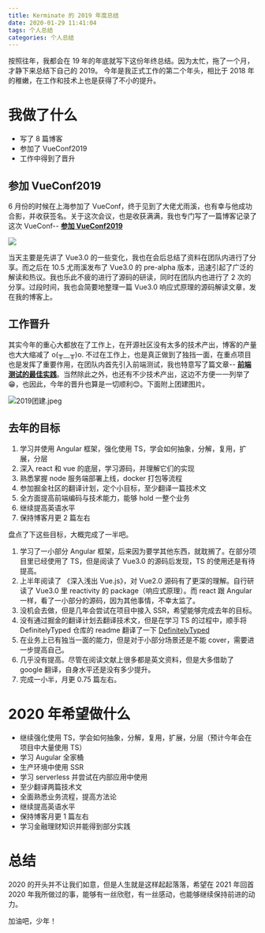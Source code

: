 ```yaml
---
title: Kerminate 的 2019 年度总结
date: 2020-01-29 11:41:04
tags: 个人总结
categories: 个人总结
---
```

按照往年，我都会在 19 年的年底就写下这份年终总结。因为太忙，拖了一个月，才静下来总结下自己的 2019。
今年是我正式工作的第二个年头，相比于 2018 年的稚嫩，在工作和技术上也是获得了不小的提升。

# 我做了什么
- 写了 8 篇博客
- 参加了 VueConf2019
- 工作中得到了晋升
<!--more-->

## 参加 VueConf2019
6 月份的时候在上海参加了 VueConf，终于见到了大佬尤雨溪，也有幸与他成功合影，并收获签名。关于这次会议，也是收获满满，我也专门写了一篇博客记录了这次 VueConf-- **[参加 VueConf2019](https://kerminate.me/2019/06/08/%E5%8F%82%E5%8A%A0-VueConf2019/)**

![](https://i.loli.net/2019/06/09/5cfcb19eb5e0c64334.jpeg)

当天主要是先讲了 Vue3.0 的一些变化，我也在会后总结了资料在团队内进行了分享。而之后在 10.5 尤雨溪发布了 Vue3.0 的 pre-alpha 版本，迅速引起了广泛的解读和热议。我也乐此不疲的进行了源码的研读，同时在团队内也进行了 2 次的分享。过段时间，我也会简要地整理一篇 Vue3.0 响应式原理的源码解读文章，发在我的博客上。

## 工作晋升
其实今年的重心大都放在了工作上，在开源社区没有太多的技术产出，博客的产量也大大缩减了 o(╥﹏╥)o. 不过在工作上，也是真正做到了独挡一面，在重点项目也是发挥了重要作用，在团队内首先引入前端测试，我也特意写了篇文章-- **[前端测试的最佳实践](https://kerminate.me/2019/12/22/%E5%89%8D%E7%AB%AF%E6%B5%8B%E8%AF%95%E7%9A%84%E6%9C%80%E4%BD%B3%E5%AE%9E%E8%B7%B5/)**。当然除此之外，也还有不少技术产出，这边不方便一一列举了😁，也因此，今年的晋升也算是一切顺利😊。下面附上团建图片。

![2019团建.jpeg](https://i.loli.net/2020/01/30/eG2AF4K6PoT3J7Z.jpg)

## 去年的目标
1. 学习并使用 Angular 框架，强化使用 TS，学会如何抽象，分解，复用，扩展，分层
2. 深入 react 和 vue 的底层，学习源码，并理解它们的实现
3. 熟悉掌握 node 服务端部署上线，docker 打包等流程
4. 参加掘金社区的翻译计划，定个小目标，至少翻译一篇技术文
5. 全方面提高前端编码与技术能力，能够 hold 一整个业务
6. 继续提高英语水平
7. 保持博客月更 2 篇左右

盘点了下这些目标，大概完成了一半吧。
1. 学习了一小部分 Angular 框架，后来因为要学其他东西，就耽搁了。在部分项目里已经使用了 TS，但是阅读了 Vue3.0 的源码后发现，TS 的使用还是有待提高。
2. 上半年阅读了 《深入浅出 Vue.js》，对 Vue2.0 源码有了更深的理解。自行研读了 Vue3.0 里 reactivity 的 package（响应式原理）。而 react 跟 Angular 一样，看了一小部分的源码，因为其他事情，不幸太监了。
3. 没机会去做，但是几年会尝试在项目中接入 SSR，希望能够完成去年的目标。
4. 没有通过掘金的翻译计划去翻译技术文，但是在学习 TS 的过程中，顺手将 DefinitelyTyped 仓库的 readme 翻译了一下 [DefinitelyTyped](https://github.com/DefinitelyTyped/DefinitelyTyped/blob/master/README.cn.md)
5. 在业务上已有独当一面的能力，但是对于小部分场景还是不能 cover，需要进一步提高自己。
6. 几乎没有提高。尽管在阅读文献上很多都是英文资料，但是大多借助了 google 翻译，自身水平还是没有多少提升。
7. 完成一小半，月更 0.75 篇左右。

# 2020 年希望做什么
- 继续强化使用 TS，学会如何抽象，分解，复用，扩展，分层（预计今年会在项目中大量使用 TS）
- 学习 Augular 全家桶
- 生产环境中使用 SSR
- 学习 serverless 并尝试在内部应用中使用
- 至少翻译两篇技术文
- 全面熟悉业务流程，提高方法论
- 继续提高英语水平
- 保持博客月更 1 篇左右
- 学习金融理财知识并能得到部分实践

# 总结
2020 的开头并不让我们如意，但是人生就是这样起起落落，希望在 2021 年回首 2020 年我所做过的事，能够有一丝欣慰，有一丝感动，也能够继续保持前进的动力。

加油吧，少年！